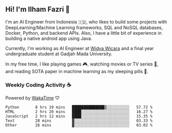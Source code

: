 ## Hi! I'm Ilham Fazri 👋

I'm an AI Engineer from Indonesia 🇮🇩, who likes to build some projects with DeepLearning/Machine Learning frameworks, SQL and NoSQL databases, Docker, Python, and backend APIs. Also, I have a little bit of experience in building a native android app using Java.

Currently, I'm working as AI Engineer at [Widya Wicara](https://widyawicara.com) and a final year undergraduate student at Gadjah Mada University. 

In my free time, I like playing games 🎮, watching movies or TV series 🍿, and reading SOTA paper in machine learning as my sleeping pills 💊. 

### Weekly Coding Activity ☕
Powered by [WakaTime](https://wakatime.com/) ♡
<!--START_SECTION:waka-->

```text
Python       8 hrs 19 mins   ██████████████▒░░░░░░░░░░   57.72 %
HTML         2 hrs 20 mins   ████░░░░░░░░░░░░░░░░░░░░░   16.27 %
JavaScript   2 hrs 12 mins   ████░░░░░░░░░░░░░░░░░░░░░   15.35 %
Text         28 mins         ▓░░░░░░░░░░░░░░░░░░░░░░░░   03.33 %
Other        26 mins         ▓░░░░░░░░░░░░░░░░░░░░░░░░   03.02 %
```

<!--END_SECTION:waka-->
